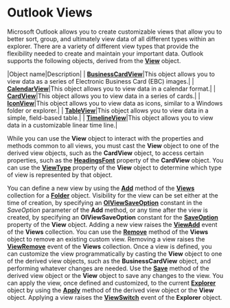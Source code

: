 
# Outlook Views

Microsoft Outlook allows you to create customizable views that allow you to better sort, group, and ultimately view data of all different types within an explorer. There are a variety of different view types that provide the flexibility needed to create and maintain your important data. Outlook supports the following objects, derived from the  **[View](41c8d149-9912-1685-4c8b-3c849cc6f1ed.md)** object.



|Object name|Description|
| **[BusinessCardView](83706cf8-080c-fbf0-9381-5801a2dd4dfd.md)**|This object allows you to view data as a series of Electronic Business Card (EBC) images.|
| **[CalendarView](37e078b9-9fc6-5894-b043-06d7257666a8.md)**|This object allows you to view data in a calendar format.|
| **[CardView](cdac229b-f2b6-9ecb-e1a7-b53509426570.md)**|This object allows you to view data in a series of cards.|
| **[IconView](dc2efa6c-4752-f713-f77e-378036f358dc.md)**|This object allows you to view data as icons, similar to a Windows folder or explorer.|
| **[TableView](026e27f8-1655-060d-e8cc-87eaaf4f1510.md)**|This object allows you to view data in a simple, field-based table.|
| **[TimelineView](fb14c1a1-f542-fa1e-f30f-c5ee3d2f0206.md)**|This object allows you to view data in a customizable linear time line.|

While you can use the  **View** object to interact with the properties and methods common to all views, you must cast the **View** object to one of the derived view objects, such as the **CardView** object, to access certain properties, such as the **[HeadingsFont](3287437e-4ac5-35f5-818a-caea608f8095.md)** property of the **CardView** object. You can use the **[ViewType](db44b9ec-cb55-c9f4-d621-32d2f46598dd.md)** property of the **View** object to determine which type of view is represented by that object.

You can define a new view by using the  **[Add](8005ca2e-8b28-1286-74d1-448f2a168c65.md)** method of the **[Views](5dd7edc2-12a2-f4c2-d158-8053d80e8dc9.md)** collection for a **[Folder](3cf6cda8-6d70-666e-2643-9d9c5b9cacfc.md)** object. Visibility for the view can be set either at the time of creation, by specifying an **[OlViewSaveOption](c08bab4d-ecdd-a2ac-1cdc-fa910f9585e0.md)** constant in the _SaveOption_ parameter of the **Add** method, or any time after the view is created, by specifying an **OlViewSaveOption** constant for the **[SaveOption](d7990708-5eb4-1b11-944e-127793bdb5b1.md)** property of the **View** object. Adding a new view raises the **[ViewAdd](926eb4eb-7585-5bb0-b214-6e116a01375e.md)** event of the **Views** collection.
You can use the  **[Remove](73a92be6-8dc4-6fb9-7f20-0ff678445737.md)** method of the **Views** object to remove an existing custom view. Removing a view raises the **[ViewRemove](a0d405fd-aa57-c333-8e33-aa482019d9c8.md)** event of the **Views** collection.
Once a view is defined, you can customize the view programmatically by casting the  **View** object to one of the derived view objects, such as the **BusinessCardView** object, and performing whatever changes are needed. Use the **[Save](effc4046-2e9c-3898-e37f-c4de817ddde7.md)** method of the derived view object or the **View** object to save any changes to the view.
You can apply the view, once defined and customized, to the current  **[Explorer](026591e5-049f-503a-4166-34e6dbc225fb.md)** object by using the **[Apply](b121d1ce-24b7-4ace-8369-42e5c7becd0a.md)** method of the derived view object or the **View** object. Applying a view raises the **[ViewSwitch](ab981f42-d429-ccd7-a25c-142e52683020.md)** event of the **Explorer** object.
